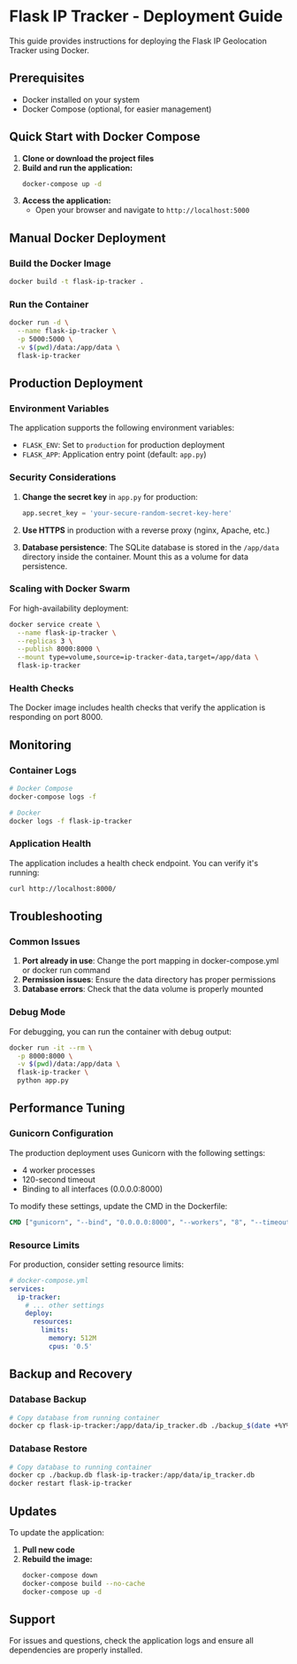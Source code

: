 # Flask IP Tracker - Deployment Guide

This guide provides instructions for deploying the Flask IP Geolocation Tracker using Docker.

## Prerequisites

- Docker installed on your system
- Docker Compose (optional, for easier management)

## Quick Start with Docker Compose

1. **Clone or download the project files**
2. **Build and run the application:**
   ```bash
   docker-compose up -d
   ```
3. **Access the application:**
   - Open your browser and navigate to `http://localhost:5000`

## Manual Docker Deployment

### Build the Docker Image

```bash
docker build -t flask-ip-tracker .
```

### Run the Container

```bash
docker run -d \
  --name flask-ip-tracker \
  -p 5000:5000 \
  -v $(pwd)/data:/app/data \
  flask-ip-tracker
```

## Production Deployment

### Environment Variables

The application supports the following environment variables:

- `FLASK_ENV`: Set to `production` for production deployment
- `FLASK_APP`: Application entry point (default: `app.py`)

### Security Considerations

1. **Change the secret key** in `app.py` for production:
   ```python
   app.secret_key = 'your-secure-random-secret-key-here'
   ```

2. **Use HTTPS** in production with a reverse proxy (nginx, Apache, etc.)

3. **Database persistence**: The SQLite database is stored in the `/app/data` directory inside the container. Mount this as a volume for data persistence.

### Scaling with Docker Swarm

For high-availability deployment:

```bash
docker service create \
  --name flask-ip-tracker \
  --replicas 3 \
  --publish 8000:8000 \
  --mount type=volume,source=ip-tracker-data,target=/app/data \
  flask-ip-tracker
```

### Health Checks

The Docker image includes health checks that verify the application is responding on port 8000.

## Monitoring

### Container Logs

```bash
# Docker Compose
docker-compose logs -f

# Docker
docker logs -f flask-ip-tracker
```

### Application Health

The application includes a health check endpoint. You can verify it's running:

```bash
curl http://localhost:8000/
```

## Troubleshooting

### Common Issues

1. **Port already in use**: Change the port mapping in docker-compose.yml or docker run command
2. **Permission issues**: Ensure the data directory has proper permissions
3. **Database errors**: Check that the data volume is properly mounted

### Debug Mode

For debugging, you can run the container with debug output:

```bash
docker run -it --rm \
  -p 8000:8000 \
  -v $(pwd)/data:/app/data \
  flask-ip-tracker \
  python app.py
```

## Performance Tuning

### Gunicorn Configuration

The production deployment uses Gunicorn with the following settings:
- 4 worker processes
- 120-second timeout
- Binding to all interfaces (0.0.0.0:8000)

To modify these settings, update the CMD in the Dockerfile:

```dockerfile
CMD ["gunicorn", "--bind", "0.0.0.0:8000", "--workers", "8", "--timeout", "60", "app:app"]
```

### Resource Limits

For production, consider setting resource limits:

```yaml
# docker-compose.yml
services:
  ip-tracker:
    # ... other settings
    deploy:
      resources:
        limits:
          memory: 512M
          cpus: '0.5'
```

## Backup and Recovery

### Database Backup

```bash
# Copy database from running container
docker cp flask-ip-tracker:/app/data/ip_tracker.db ./backup_$(date +%Y%m%d_%H%M%S).db
```

### Database Restore

```bash
# Copy database to running container
docker cp ./backup.db flask-ip-tracker:/app/data/ip_tracker.db
docker restart flask-ip-tracker
```

## Updates

To update the application:

1. **Pull new code**
2. **Rebuild the image:**
   ```bash
   docker-compose down
   docker-compose build --no-cache
   docker-compose up -d
   ```

## Support

For issues and questions, check the application logs and ensure all dependencies are properly installed.